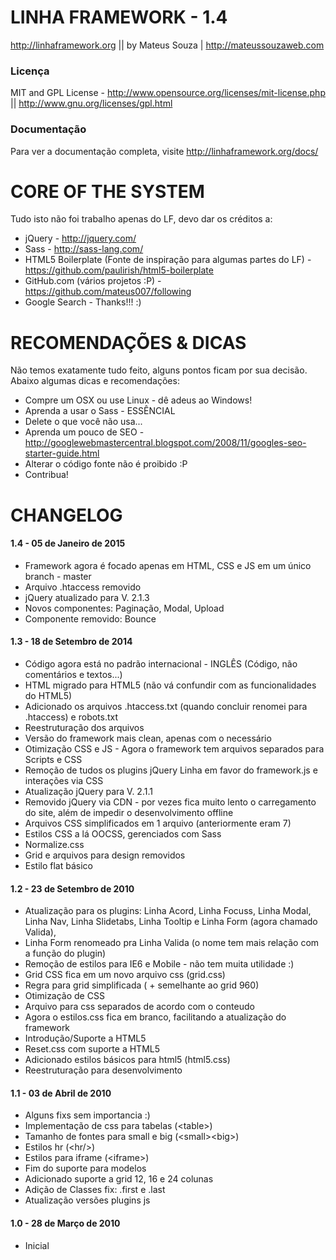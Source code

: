 LINHA FRAMEWORK - 1.4
=====================
<http://linhaframework.org> || by Mateus Souza | <http://mateussouzaweb.com>

### Licença

MIT and GPL License - <http://www.opensource.org/licenses/mit-license.php> || <http://www.gnu.org/licenses/gpl.html>

### Documentação

Para ver a documentação completa, visite <http://linhaframework.org/docs/>

CORE OF THE SYSTEM
==================

Tudo isto não foi trabalho apenas do LF, devo dar os créditos a:

 * jQuery - <http://jquery.com/>
 * Sass - <http://sass-lang.com/>
 * HTML5 Boilerplate (Fonte de inspiração para algumas partes do LF) - <https://github.com/paulirish/html5-boilerplate>
 * GitHub.com (vários projetos :P) - <https://github.com/mateus007/following>
 * Google Search - Thanks!!! :)

RECOMENDAÇÕES & DICAS
=====================

Não temos exatamente tudo feito, alguns pontos ficam por sua decisão. Abaixo algumas dicas e recomendações:

 * Compre um OSX ou use Linux - dê adeus ao Windows!
 * Aprenda a usar o Sass - ESSÊNCIAL
 * Delete o que você não usa...
 * Aprenda um pouco de SEO - <http://googlewebmastercentral.blogspot.com/2008/11/googles-seo-starter-guide.html>
 * Alterar o código fonte não é proibido :P
 * Contribua!

CHANGELOG
=====================

#### 1.4 - 05 de Janeiro de 2015

 * Framework agora é focado apenas em HTML, CSS e JS em um único branch - master
 * Arquivo .htaccess removido
 * jQuery atualizado para V. 2.1.3
 * Novos componentes: Paginação, Modal, Upload
 * Componente removido: Bounce

#### 1.3 - 18 de Setembro de 2014

 * Código agora está no padrão internacional - INGLÊS (Código, não comentários e textos...)
 * HTML migrado para HTML5 (não vá confundir com as funcionalidades do HTML5)
 * Adicionado os arquivos .htaccess.txt (quando concluir renomei para .htaccess) e robots.txt
 * Reestruturação dos arquivos
 * Versão do framework mais clean, apenas com o necessário
 * Otimização CSS e JS - Agora o framework tem arquivos separados para Scripts e CSS
 * Remoção de tudos os plugins jQuery Linha em favor do framework.js e interações via CSS
 * Atualização jQuery para V. 2.1.1
 * Removido jQuery via CDN - por vezes fica muito lento o carregamento do site, além de impedir o desenvolvimento offline
 * Arquivos CSS simplificados em 1 arquivo (anteriormente eram 7)
 * Estilos CSS a lá OOCSS, gerenciados com Sass
 * Normalize.css
 * Grid e arquivos para design removidos
 * Estilo flat básico

#### 1.2 - 23 de Setembro de 2010

 * Atualização para os plugins: Linha Acord, Linha Focuss, Linha Modal, Linha Nav, Linha Slidetabs, Linha Tooltip e Linha Form (agora chamado Valida),
 * Linha Form renomeado pra Linha Valida (o nome tem mais relação com a função do plugin)
 * Remoção de estilos para IE6 e Mobile - não tem muita utilidade :)
 * Grid CSS fica em um novo arquivo css (grid.css)
 * Regra para grid simplificada ( + semelhante ao grid 960)
 * Otimização de CSS
 * Arquivo para css separados de acordo com o conteudo
 * Agora o estilos.css fica em branco, facilitando a atualização do framework
 * Introdução/Suporte a HTML5
 * Reset.css com suporte a HTML5
 * Adicionado estilos básicos para html5 (html5.css)
 * Reestruturação para desenvolvimento

#### 1.1 - 03 de Abril de 2010

 * Alguns fixs sem importancia :)
 * Implementação de css para tabelas (&lt;table&gt;)
 * Tamanho de fontes para small e big (&lt;small&gt;&lt;big&gt;)
 * Estilos hr (&lt;hr/&gt;)
 * Estilos para iframe (&lt;iframe&gt;)
 * Fim do suporte para modelos
 * Adicionado suporte a grid 12, 16 e 24 colunas
 * Adição de Classes fix: .first e .last
 * Atualização versões plugins js

#### 1.0 - 28 de Março de 2010

 * Inicial